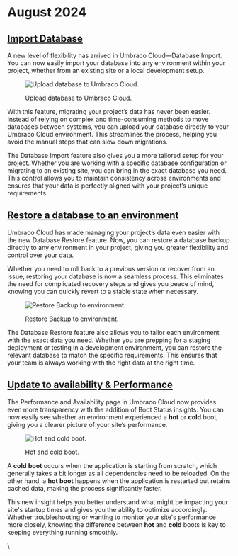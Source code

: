 # August 2024

## [Import Database](../../../backups.md#upload-database)

A new level of flexibility has arrived in Umbraco Cloud—Database Import. You can now easily import your database into any environment within your project, whether from an existing site or a local development setup.

<figure><img src="../../../.gitbook/assets/image (88).png" alt="Upload database to Umbraco Cloud."><figcaption><p>Upload database to Umbraco Cloud.</p></figcaption></figure>

With this feature, migrating your project’s data has never been easier. Instead of relying on complex and time-consuming methods to move databases between systems, you can upload your database directly to your Umbraco Cloud environment. This streamlines the process, helping you avoid the manual steps that can slow down migrations.

The Database Import feature also gives you a more tailored setup for your project. Whether you are working with a specific database configuration or migrating to an existing site, you can bring in the exact database you need. This control allows you to maintain consistency across environments and ensures that your data is perfectly aligned with your project’s unique requirements.

## [Restore a database to an environment](../../../backups.md#restore-database)

Umbraco Cloud has made managing your project’s data even easier with the new Database Restore feature. Now, you can restore a database backup directly to any environment in your project, giving you greater flexibility and control over your data.

Whether you need to roll back to a previous version or recover from an issue, restoring your database is now a seamless process. This eliminates the need for complicated recovery steps and gives you peace of mind, knowing you can quickly revert to a stable state when necessary.

<figure><img src="../../../.gitbook/assets/image (89).png" alt="Restore Backup to environment."><figcaption><p>Restore Backup to environment.</p></figcaption></figure>

The Database Restore feature also allows you to tailor each environment with the exact data you need. Whether you are prepping for a staging deployment or testing in a development environment, you can restore the relevant database to match the specific requirements. This ensures that your team is always working with the right data at the right time.

## [Update to availability & Performance](../../../availability-performance.md#platform-and-cms-events)

The Performance and Availability page in Umbraco Cloud now provides even more transparency with the addition of Boot Status insights. You can now easily see whether an environment experienced a **hot** or **cold** boot, giving you a clearer picture of your site’s performance.

<figure><img src="../../../.gitbook/assets/image (90).png" alt="Hot and cold boot."><figcaption><p>Hot and cold boot.</p></figcaption></figure>

A **cold** **boot** occurs when the application is starting from scratch, which generally takes a bit longer as all dependencies need to be reloaded. On the other hand, a **hot** **boot** happens when the application is restarted but retains cached data, making the process significantly faster.

This new insight helps you better understand what might be impacting your site's startup times and gives you the ability to optimize accordingly. Whether troubleshooting or wanting to monitor your site's performance more closely, knowing the difference between **hot** and **cold** boots is key to keeping everything running smoothly.

\\

